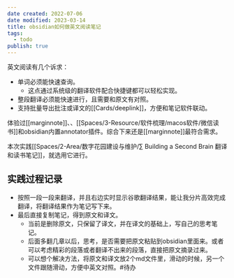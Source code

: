 ```yaml
---
date created: 2022-07-06
date modified: 2023-03-14
title: obsidian如何做英文阅读笔记
tags:
  - todo
publish: true
---
```


英文阅读有几个诉求：

- 单词必须能快速查询。
	- 这点通过系统级的翻译软件配合快捷键都可以轻松实现。
- 整段翻译必须能快速进行，且需要和原文有对照。
- 支持批量导出批注或译文的[[Cards/deeplink]]，方便和笔记软件联动。

体验过[[marginnote]]、、[[Spaces/3-Resource/软件梳理/macos软件/微信读书]]和obsidian内置annotator插件。综合下来还是[[marginnote]]最符合需求。

本次实践[[Spaces/2-Area/数字花园建设与维护/∑ Building a Second Brain 翻译和读书笔记]]，就选用它进行。

## 实践过程记录

- 按照一段一段来翻译，并且右边实时显示谷歌翻译结果，能让我分片高效完成翻译，将翻译结果作为笔记写下来。
- 最后直接复制笔记，得到原文和译文。
	- 当前是删除原文，只保留了译文，并在译文的基础上，写自己的思考笔记。
	- 后面多翻几章以后，思考，是否需要把原文粘贴到obsidian里面来。或者可以考虑精彩的段落或者翻译不出来的段落，直接把原文摘录过来。
	- 可以想个解决方法，将原文和译文放2个md文件里，滑动的时候，另一个文件跟随滑动，方便中英文对照。#待办